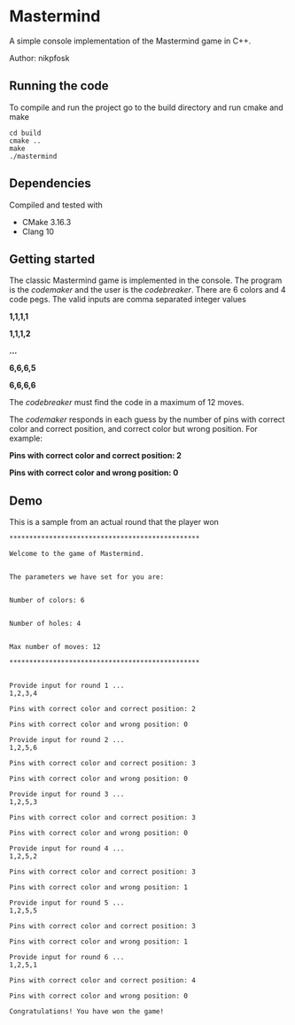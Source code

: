 # Mastermind

A simple console implementation of the Mastermind game in C++.

Author: nikpfosk

## Running the code 

To compile and run the project go to the build directory and run cmake and make

```
cd build
cmake ..
make
./mastermind
```
## Dependencies

Compiled and tested with
- CMake 3.16.3
- Clang 10

## Getting started

The classic Mastermind game is implemented in the console. The program is the *codemaker* and the user is the *codebreaker*. There are 6 colors and 4 code pegs. The valid inputs are comma separated integer values 

**1,1,1,1**

**1,1,1,2**

**...**

**6,6,6,5**

**6,6,6,6** 

The *codebreaker* must find the code in a maximum of 12 moves.

The *codemaker* responds in each guess by the number of pins with correct color and correct position, and correct color but wrong position. For example:

**Pins with correct color and correct position: 2**


**Pins with correct color and wrong position: 0**

## Demo

This is a sample from an actual round that the player won

```
************************************************

Welcome to the game of Mastermind.


The parameters we have set for you are:


Number of colors: 6


Number of holes: 4


Max number of moves: 12

************************************************


Provide input for round 1 ...
1,2,3,4

Pins with correct color and correct position: 2

Pins with correct color and wrong position: 0

Provide input for round 2 ...
1,2,5,6

Pins with correct color and correct position: 3

Pins with correct color and wrong position: 0

Provide input for round 3 ...
1,2,5,3

Pins with correct color and correct position: 3

Pins with correct color and wrong position: 0

Provide input for round 4 ...
1,2,5,2

Pins with correct color and correct position: 3

Pins with correct color and wrong position: 1

Provide input for round 5 ...
1,2,5,5

Pins with correct color and correct position: 3

Pins with correct color and wrong position: 1

Provide input for round 6 ...
1,2,5,1

Pins with correct color and correct position: 4

Pins with correct color and wrong position: 0

Congratulations! You have won the game!
```